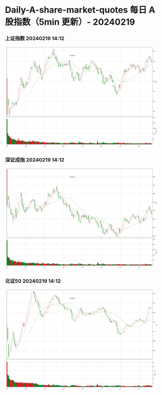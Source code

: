 
# Daily-A-share-market-quotes 每日 A 股指数（5min 更新）- 20240219

### 上证指数 20240219 14:12
![](./fig/2024/2/20240219-sh000001.png)

### 深证成指 20240219 14:12
![](./fig/2024/2/20240219-sz399001.png)

### 北证50 20240219 14:12
![](./fig/2024/2/20240219-bj899050.png)
